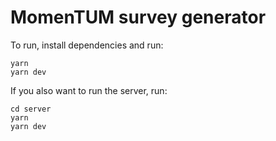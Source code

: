 # MomenTUM survey generator

To run, install dependencies and run:

```
yarn
yarn dev
```

If you also want to run the server, run:

```
cd server
yarn
yarn dev
```
